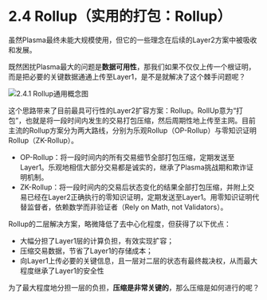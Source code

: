 # 2.4 Rollup（实用的打包：Rollup）

虽然Plasma最终未能大规模使用，但它的一些理念在后续的Layer2方案中被吸收和发展。

既然困扰Plasma最大的问题是**数据可用性**，那我们如果不仅仅上传一个根证明，而是把必要的关键数据通通上传至Layer1，是不是就解决了这个棘手问题呢？

![2.4.1 Rollup通用概念图](https://www.notion.so/image/https%3A%2F%2Fs3-us-west-2.amazonaws.com%2Fsecure.notion-static.com%2F512b70e7-f617-4c24-bf3b-14120de35dcd%2FUntitled.png?id=516b9264-ea24-4c2d-bea8-ab5656b20c54\&table=block\&spaceId=b1dd17ad-aa83-4faf-9395-5329c519d830\&width=2000\&userId=e298088e-2c93-42ed-870b-b44d950d1eae\&cache=v2)

这个思路带来了目前最具可行性的Layer2扩容方案：Rollup。RollUp意为“打包”，也就是将一段时间内发生的交易打包压缩，然后周期性地上传至主网。目前主流的Rollup方案分为两大路线，分别为乐观Rollup（OP-Rollup）与零知识证明Rollup（ZK-Rollup）。

* OP-Rollup：将一段时间内的所有交易细节全部打包压缩，定期发送至Layer1。乐观地相信大部分交易都是诚实的，继承了Plasma挑战期和欺诈证明机制。
* ZK-Rollup：将一段时间内的交易后状态变化的结果全部打包压缩，并附上交易已经在Layer2正确执行的零知识证明，定期发送至Layer1。用零知识证明代替监督者，依赖数学而非验证者（Rely on Math, not Validators）。

Rollup的二层解决方案，略微降低了去中心化程度，但获得了以下优点：

* 大幅分担了Layer1层的计算负担，有效实现扩容；
* 压缩交易数据，节省了Layer1的存储成本；
* 向Layer1上传必要的关键信息，且一层对二层的状态有最终裁决权，从而最大程度继承了Layer1的安全性

为了最大程度地分担一层的负担，**压缩是非常关键的**，那么压缩是如何进行的呢？
